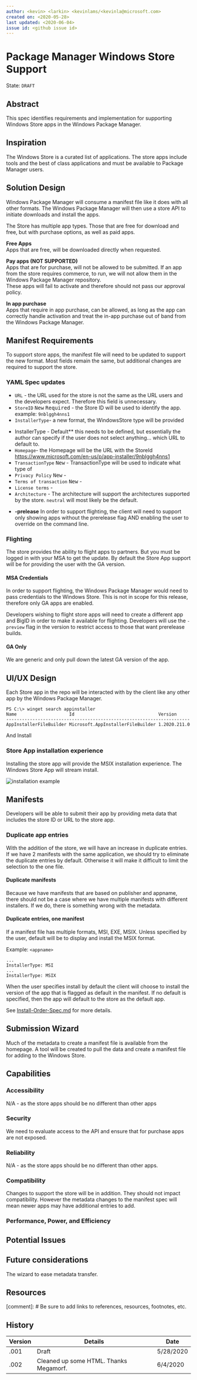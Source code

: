 ```yaml
---
author: <kevin> <larkin> <kevinlams/<kevinla@microsoft.com>
created on: <2020-05-28>
last updated: <2020-06-04>
issue id: <github issue id>
---
```


# Package Manager Windows Store Support

State: `DRAFT`

## Abstract

This spec identifies requirements and implementation for supporting Windows Store apps in the Windows Package Manager.

## Inspiration

The Windows Store is a curated list of applications. The store apps include tools and the best of class applications and must be available to Package Manager users.

## Solution Design

Windows Package Manager will consume a manifest file like it does with all other formats. The Windows Package Manager will then use a store API to initiate downloads and install the apps.

The Store has multiple app types. Those that are free for download and free, but with purchase options, as well as paid apps.

**Free Apps**  
Apps that are free, will be downloaded directly when requested.

**Pay apps (NOT SUPPORTED)**  
Apps that are for purchase, will not be allowed to be submitted. If an app from the store requires commerce, to run, we will not allow them in the Windows Package Manager repository.  
These apps will fail to activate and therefore should not pass our approval policy.

**In app purchase**  
Apps that require in app purchase, can be allowed, as long as the app can correctly handle activation and treat the in-app purchase out of band from the Windows Package Manager.

## Manifest Requirements

To support store apps, the manifest file will need to be updated to support the new format. Most fields remain the same, but additional changes are required to support the store.

### YAML Spec updates

* `URL` - the URL used for the store is not the same as the URL users and the developers expect. Therefore this field is unnecessary.
* `StoreID` <kbd>New</kbd> <kbd>Required</kbd> - the Store ID will be used to identify the app. example: `9nblggh4nns1`
* `InstallerType`- a new format, the WindowsStore type will be provided
<!-- The following bullet point was unclear to me -->
* InstallerType - Default** this needs to be defined, but essentially the author can specify if the user does not select anything... which URL to default to.
* `Homepage`- the Homepage will be the URL with the StoreId <https://www.microsoft.com/en-us/p/app-installer/9nblggh4nns1>
* `TransactionType` <kbd>New</kbd> - TransactionType will be used to indicate what type of <!-- ends unexpectedly -->
* `Privacy Policy` <kbd>New</kbd> - <!-- missing description -->
* `Terms of transaction` <kbd>New</kbd> - <!-- missing description -->
* `License terms` - <!-- missing description -->
* `Architecture` - The architecture will support the architectures supported by the store. `neutral` will most likely be the default.
<!-- The following block was unclear to me -->
* **-prelease** In order to support flighting, the client will need to support only showing apps without the prerelease flag AND enabling the user to override on the command line.

### Flighting

The store provides the ability to flight apps to partners. But you must be logged in with your MSA to get the update. By default the Store App support will be for providing the user with the GA version.

#### MSA Credentials

In order to support flighting, the Windows Package Manager would need to pass credentials to the Windows Store. This is not in scope for this release, therefore only GA apps are enabled.  

Developers wishing to flight store apps will need to create a different app and BigID in order to make it available for flighting. Developers will use the `-preview` flag in the version to restrict access to those that want prerelease builds.

#### GA Only

We are generic and only pull down the latest GA version of the app.  

## UI/UX Design

Each Store app in the repo will be interacted with by the client like any other app by the Windows Package Manager.

```plaintext
PS C:\> winget search appinstaller
Name                    Id                                Version
----------------------------------------------------------------------
AppInstallerFileBuilder Microsoft.AppInstallerFileBuilder 1.2020.211.0
```

And Install <!-- ends unexpectedly -->

### Store App installation experience

Installing the store app will provide the MSIX installation experience. The Windows Store App will stream install.

![installation example](images/117-Download.png)

## Manifests

Developers will be able to submit their app by providing meta data that includes the store ID or URL to the store app.

### Duplicate app entries

With the addition of the store, we will have an increase in duplicate entries. If we have 2 manifests with the same application, we should try to eliminate the duplicate entries by default. Otherwise it will make it difficult to limit the selection to the one file.

#### Duplicate manifests

Because we have manifests that are based on publisher and appname, there should not be a case where we have multiple manifests with different installers. If we do, there is something wrong with the metadata.

#### Duplicate entries, one manifest

If a manifest file has multiple formats, MSI, EXE, MSIX. Unless specified by the user, default will be to display and install the MSIX format.

Example: `<appname>`

```plaintext
...  
InstallerType: MSI  
...  
InstallerType: MSIX  
```

When the user specifies install by default the client will choose to install the version of the app that is flagged as default in the manifest. If no default is specified, then the app will default to the store as the default app.

See [Install-Order-Spec.md](Install-Order-Spec.md) for more details.

## Submission Wizard

Much of the metadata to create a manifest file is available from the homepage. A tool will be created to pull the data and create a manifest file for adding to the Windows Store.

## Capabilities

### Accessibility

N/A - as the store apps should be no different than other apps

### Security

We need to evaluate access to the API and ensure that for purchase apps are not exposed.

### Reliability

N/A - as the store apps should be no different than other apps.

### Compatibility

Changes to support the store will be in addition. They should not impact compatibility. However the metadata changes to the manifest spec will mean newer apps may have additional entries to add.

### Performance, Power, and Efficiency

## Potential Issues

## Future considerations

The wizard to ease metadata transfer.

## Resources

[comment]: # Be sure to add links to references, resources, footnotes, etc.

## History

| Version | Details | Date  |
|---|---|---|
| .001 | Draft | 5/28/2020 |
| .002 | Cleaned up some HTML. Thanks Megamorf. | 6/4/2020 |
